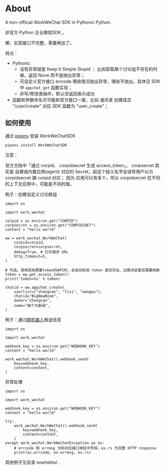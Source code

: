 # About

A non-official WorkWeChat SDK in Pythonic Python.

非官方 Python 企业微信SDK 。

懒，实现接口不完整，需要再加了。




特点：

 - Pythonic
   - 没有异常就是 Keep It Simple Stupid ： 比如获取某个讨论组不存在的时候，返回 None 而不是抛出异常；
   - 可自定义官方接口 errcode 哪些情况抛出异常，哪些不抛出，具体见 SDK 中 `appchat_get` 函数实现；
   - 非写/修改类操作，默认空返回表示成功
 - 函数和参数命名尽可能和官方接口一直，比如 通讯录 创建成员 "/user/create" 对应 SDK 函数为 "user_create"；


## 如何使用

通过 [pipenv](https://pipenv.kennethreitz.org/) 安装 WorkWeChatSDK

    pipenv install WorkWeChatSDK



注意：

官方文档中「通过 corpid、 corpidsecret 生成 access_token」，
corpsecret 其实是 自建或内置应用(agent) 对应的 Secret，起这个歧义名字会误导用户以为 corpidsecret 跟 corpid 对应；
因为 应用可以有多个，所以 corpidsecret 在不同的上下文应用中，可能是不同的值。


例子：创建自定义讨论群组

    import os

    import work_wechat

    corpid = os.environ.get("CORPID")
    corpsecret = os.environ.get("CORPSECRET")
    content = "hello world"

    ww = work_wechat.WorkWeChat(
        corpid=corpid,
        corpsecret=corpsecret,
        debug=True, # 打印请求 URL
        http_timeout=5,
    )

    # 可选，调用其他需要token的API时，会自动检测 token 是否存在、过期决定是否需要刷新
    token = ww.get_access_token()
    print('token=%s' % token)

    chatid = ww.appchat_create(
        userlist=("zhangsan", "lisi", "wangwu"),
        chatid="BigNewRoom",
        owner="zhangsan",
        name="搞个大新闻",
    )


例子：通过[群机器人](https://work.weixin.qq.com/api/doc/90000/90136/91770)推送信息

    import os

    import work_wechat

    webhook_key = os.environ.get("WEBHOOK_KEY")
    content = "hello world"

    work_wechat.WorkWeChat().webhook_send(
        key=webhook_key,
        content=content,
    )


异常处理

    import os

    import work_wechat

    webhook_key = os.environ.get("WEBHOOK_KEY")
    content = "hello world"

    try:
        work_wechat.WorkWeChat().webhook_send(
            key=webhook_key,
            content=content,
        )
    except work_wechat.WorkWeChatException as ex:
        # errcode 和 errmsg 分别对应接口响应中字段，ex.rs 为完整 HTTP response
        print(ex.errcode, ex.errmsg, ex.rs)



其他例子见目录 examples/ .
